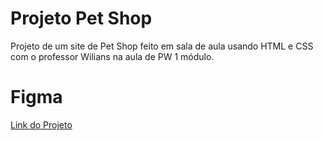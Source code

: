 # Projeto Pet Shop
Projeto de um site de Pet Shop feito em sala de aula usando HTML e CSS com o professor Wilians na aula de PW 1 módulo.

# Figma
[Link do Projeto](https://www.figma.com/file/Ggmim9Uw2RZZ1DDxiA4hHs/PetShop-Mary-%26-Gabi)
